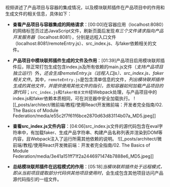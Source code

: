


视频讲述了产品项目与容器的集成情况，以及模块联邦插件在产品项目中的作用和生成文件的相关信息，具体如下：


- **查看产品项目与容器集成的网络请求**：[00:00]在容器应用（localhost:8080）的网络标签页过滤JavaScript文件，刷新页面后发现*有三个文件请求指向产品开发服务器*（localhost:8081），分别是远程入口文件（localhost:8081/remoteEntry.js）、src_index.js、与faker依赖相关的文件。
- **产品项目中模块联邦插件生成的文件及作用**：[01:39]产品项目启用模块联邦插件后，除正常打包生成包含index.js及所有依赖的main.js文件（*支持产品项目独立运行*）外，*还会生成remoteEntry.js（远程入口js）、src_index.js、faker相关文件*。其中，`remoteEntry.js`是包含清单信息的文件，*列出模块联邦插件生成的其他文件，并提供使用其他文件的指引，告知容器如何加载产品项目的源代码*；`src_index.js`和`faker相关文件`经Webpack处理，与产品项目中的index.js和faker依赖本质相同，可在浏览器中安全加载执行。
![[_posts/architect/微前端/教程/使用React开发微前端：开发者完全指南/02. The Basics of Module Federation/media/e55c2f7f61f6bce2870d63d83114b07a_MD5.jpeg]]

- **查看src_index.js文件内容**：[04:06]src_index.js文件的源代码包含在eval字符串中，有加载faker、生成产品字符串、构建产品名称列表并渲染到DOM等内容，且Webpack注入了运行所需其他依赖的说明。
![[_posts/architect/微前端/教程/使用React开发微前端：开发者完全指南/02. The Basics of Module Federation/media/3e41a151ff71f2a2446971474b7888e6_MD5.jpeg]]


- **总结模块联邦插件在远程模式的作用**：[05:18]*当模块联邦插件处于远程模式，即从当前项目提取部分代码供其他项目使用时*，会生成包含其他项目访问产品源代码指引的一组文件。